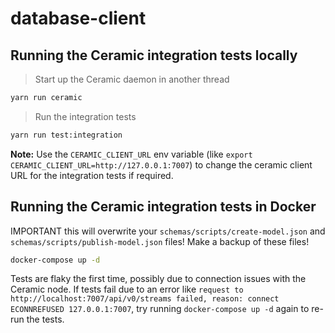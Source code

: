 # database-client

## Running the Ceramic integration tests locally

> Start up the Ceramic daemon in another thread

```bash
yarn run ceramic
```

> Run the integration tests

```bash
yarn run test:integration
```

**Note:** Use the `CERAMIC_CLIENT_URL` env variable (like `export CERAMIC_CLIENT_URL=http://127.0.0.1:7007`) to change the ceramic client URL for the integration tests if required.

## Running the Ceramic integration tests in Docker

IMPORTANT this will overwrite your `schemas/scripts/create-model.json` and `schemas/scripts/publish-model.json` files! Make a backup of these files!

```bash
docker-compose up -d
```

Tests are flaky the first time, possibly due to connection issues with the Ceramic node. If tests fail due to an error like `request to http://localhost:7007/api/v0/streams failed, reason: connect ECONNREFUSED 127.0.0.1:7007`, try running `docker-compose up -d` again to re-run the tests.
